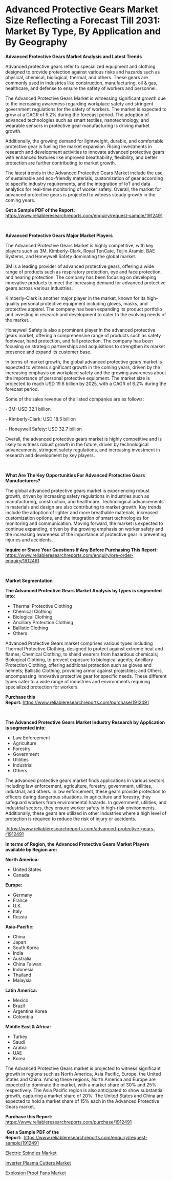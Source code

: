 <p><h1>Advanced Protective Gears Market Size Reflecting a Forecast Till 2031: Market By Type, By Application and By Geography</h1></p><p><strong>Advanced Protective Gears Market Analysis and Latest Trends</strong></p>
<p><p>Advanced protective gears refer to specialized equipment and clothing designed to provide protection against various risks and hazards such as physical, chemical, biological, thermal, and others. These gears are commonly used in industries like construction, manufacturing, oil & gas, healthcare, and defense to ensure the safety of workers and personnel.</p><p>The Advanced Protective Gears Market is witnessing significant growth due to the increasing awareness regarding workplace safety and stringent government regulations for the safety of workers. The market is expected to grow at a CAGR of 5.2% during the forecast period. The adoption of advanced technologies such as smart textiles, nanotechnology, and wearable sensors in protective gear manufacturing is driving market growth.</p><p>Additionally, the growing demand for lightweight, durable, and comfortable protective gear is fueling the market expansion. Rising investments in research and development activities to innovate advanced protective gears with enhanced features like improved breathability, flexibility, and better protection are further contributing to market growth.</p><p>The latest trends in the Advanced Protective Gears Market include the use of sustainable and eco-friendly materials, customization of gear according to specific industry requirements, and the integration of IoT and data analytics for real-time monitoring of worker safety. Overall, the market for advanced protective gears is projected to witness steady growth in the coming years.</p></p>
<p><strong>Get a Sample PDF of the Report:&nbsp;</strong> <a href="https://www.reliableresearchreports.com/enquiry/request-sample/1912491">https://www.reliableresearchreports.com/enquiry/request-sample/1912491</a></p>
<p>&nbsp;</p>
<p><strong>Advanced Protective Gears Major Market Players</strong></p>
<p><p>The Advanced Protective Gears Market is highly competitive, with key players such as 3M, Kimberly-Clark, Royal TenCate, Teijin Aramid, BAE Systems, and Honeywell Safety dominating the global market. </p><p>3M is a leading provider of advanced protective gears, offering a wide range of products such as respiratory protection, eye and face protection, and hearing protection. The company has been focusing on developing innovative products to meet the increasing demand for advanced protective gears across various industries.</p><p>Kimberly-Clark is another major player in the market, known for its high-quality personal protective equipment including gloves, masks, and protective apparel. The company has been expanding its product portfolio and investing in research and development to cater to the evolving needs of the market.</p><p>Honeywell Safety is also a prominent player in the advanced protective gears market, offering a comprehensive range of products such as safety footwear, hand protection, and fall protection. The company has been focusing on strategic partnerships and acquisitions to strengthen its market presence and expand its customer base.</p><p>In terms of market growth, the global advanced protective gears market is expected to witness significant growth in the coming years, driven by the increasing emphasis on workplace safety and the growing awareness about the importance of personal protective equipment. The market size is projected to reach USD 19.6 billion by 2025, with a CAGR of 6.2% during the forecast period.</p><p>Some of the sales revenue of the listed companies are as follows:</p><p>- 3M: USD 32.1 billion</p><p>- Kimberly-Clark: USD 18.5 billion</p><p>- Honeywell Safety: USD 32.7 billion</p><p>Overall, the advanced protective gears market is highly competitive and is likely to witness robust growth in the future, driven by technological advancements, stringent safety regulations, and increasing investment in research and development by key players.</p></p>
<p>&nbsp;</p>
<p><strong>What Are The Key Opportunities For Advanced Protective Gears Manufacturers?</strong></p>
<p><p>The global advanced protective gears market is experiencing robust growth, driven by increasing safety regulations in industries such as manufacturing, construction, and healthcare. Technological advancements in materials and design are also contributing to market growth. Key trends include the adoption of lighter and more breathable materials, increased customization options, and the integration of smart technologies for monitoring and communication. Moving forward, the market is expected to continue expanding, driven by the growing emphasis on worker safety and the increasing awareness of the importance of protective gear in preventing injuries and accidents.</p></p>
<p><strong>Inquire or Share Your Questions If Any Before Purchasing This Report:</strong> <a href="https://www.reliableresearchreports.com/enquiry/pre-order-enquiry/1912491">https://www.reliableresearchreports.com/enquiry/pre-order-enquiry/1912491</a></p>
<p>&nbsp;</p>
<p><strong>Market Segmentation</strong></p>
<p><strong>The Advanced Protective Gears Market Analysis by types is segmented into:</strong></p>
<p><ul><li>Thermal Protective Clothing</li><li>Chemical Clothing</li><li>Biological Clothing</li><li>Ancillary Protection Clothing</li><li>Ballistic Clothing</li><li>Others</li></ul></p>
<p><p>Advanced Protective Gears market comprises various types including Thermal Protective Clothing, designed to protect against extreme heat and flames; Chemical Clothing, to shield wearers from hazardous chemicals; Biological Clothing, to prevent exposure to biological agents; Ancillary Protection Clothing, offering additional protection such as gloves and helmets; Ballistic Clothing, providing armor against projectiles; and Others, encompassing innovative protective gear for specific needs. These different types cater to a wide range of industries and environments requiring specialized protection for workers.</p></p>
<p><strong>Purchase this Report:&nbsp;</strong><a href="https://www.reliableresearchreports.com/purchase/1912491">https://www.reliableresearchreports.com/purchase/1912491</a></p>
<p>&nbsp;</p>
<p><strong>The Advanced Protective Gears Market Industry Research by Application is segmented into:</strong></p>
<p><ul><li>Law Enforcement</li><li>Agriculture</li><li>Forestry</li><li>Government</li><li>Utilities</li><li>Industrial</li><li>Others</li></ul></p>
<p><p>The advanced protective gears market finds applications in various sectors including law enforcement, agriculture, forestry, government, utilities, industrial, and others. In law enforcement, these gears provide protection to officers during dangerous situations. In agriculture and forestry, they safeguard workers from environmental hazards. In government, utilities, and industrial sectors, they ensure worker safety in high-risk environments. Additionally, these gears are utilized in other industries where a high level of protection is required to reduce the risk of injury or accidents.</p></p>
<p><a href="https://www.reliableresearchreports.com/advanced-protective-gears-r1912491">&nbsp;https://www.reliableresearchreports.com/advanced-protective-gears-r1912491</a></p>
<p><strong>In terms of Region, the Advanced Protective Gears Market Players available by Region are:</strong></p>
<p>
    <p> <strong> North America: </strong>
        <ul>
            <li>United States</li>
            <li>Canada</li>
        </ul>
        </p> 
    <p> <strong> Europe: </strong>
        <ul>
            <li>Germany</li>
            <li>France</li>
            <li>U.K.</li>
            <li>Italy</li>
            <li>Russia</li>
        </ul>
        </p> 
    <p> <strong> Asia-Pacific: </strong>
        <ul>
            <li>China</li>
            <li>Japan</li>
            <li>South Korea</li>
            <li>India</li>
            <li>Australia</li>
            <li>China Taiwan</li>
            <li>Indonesia</li>
            <li>Thailand</li>
            <li>Malaysia</li>
        </ul>
        </p> 
    <p> <strong> Latin America: </strong>
        <ul>
            <li>Mexico</li>
            <li>Brazil</li>
            <li>Argentina Korea</li>
            <li>Colombia</li>
        </ul>
        </p> 
    <p> <strong> Middle East & Africa: </strong>
        <ul>
            <li>Turkey</li>
            <li>Saudi</li>
            <li>Arabia</li>
            <li>UAE</li>
            <li>Korea</li>
        </ul>
    </p>
    </p>
<p><p>The Advanced Protective Gears market is projected to witness significant growth in regions such as North America, Asia Pacific, Europe, the United States and China. Among these regions, North America and Europe are expected to dominate the market, with a market share of 30% and 25% respectively. The Asia Pacific region is also anticipated to show substantial growth, capturing a market share of 20%. The United States and China are expected to hold a market share of 15% each in the Advanced Protective Gears market.</p></p>
<p><strong>Purchase this Report: </strong><a href="https://www.reliableresearchreports.com/purchase/1912491">https://www.reliableresearchreports.com/purchase/1912491</a></p>
<p>&nbsp;<strong>Get a Sample PDF of the Report:&nbsp;&nbsp;</strong><a href="https://www.reliableresearchreports.com/enquiry/request-sample/1912491">https://www.reliableresearchreports.com/enquiry/request-sample/1912491</a></p>
<p><strong></strong></p>
<p><p><a href="https://github.com/rslnowrouzi/Market-Research-Report-List-1/blob/main/electric-spindles-market.md">Electric Spindles Market</a></p><p><a href="https://github.com/syaifulanwaramsyori/Market-Research-Report-List-1/blob/main/inverter-plasma-cutters-market.md">Inverter Plasma Cutters Market</a></p><p><a href="https://github.com/vregtldg37/Market-Research-Report-List-1/blob/main/explosion-proof-fans-market.md">Explosion Proof Fans Market</a></p></p>